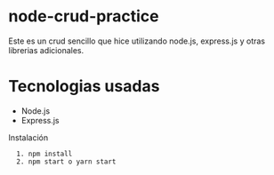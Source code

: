 # node-crud-practice

Este es un crud sencillo que hice utilizando node.js, express.js y otras librerias adicionales.

# Tecnologias usadas
  - Node.js
  - Express.js
  
Instalación

```
  1. npm install
  2. npm start o yarn start
```
